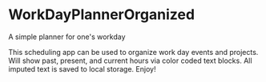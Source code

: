 # WorkDayPlannerOrganized
A simple planner for one's workday

This scheduling app can be used to organize work day events and projects. 
Will show past, present, and current hours via color coded text blocks. 
All imputed text is saved to local storage.
Enjoy!
